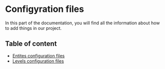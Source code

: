 # Configyration files

In this part of the documentation, you will find all the information about how to add things in our project.

## Table of content

- [Entites configuration files](./project/configurationFiles/entities)
- [Levels configuration files](./project/configurationFiles/levels)
